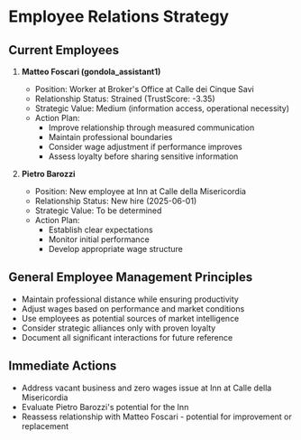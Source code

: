 # Employee Relations Strategy

## Current Employees
1. **Matteo Foscari (gondola_assistant1)**
   - Position: Worker at Broker's Office at Calle dei Cinque Savi
   - Relationship Status: Strained (TrustScore: -3.35)
   - Strategic Value: Medium (information access, operational necessity)
   - Action Plan:
     - Improve relationship through measured communication
     - Maintain professional boundaries
     - Consider wage adjustment if performance improves
     - Assess loyalty before sharing sensitive information

2. **Pietro Barozzi**
   - Position: New employee at Inn at Calle della Misericordia
   - Relationship Status: New hire (2025-06-01)
   - Strategic Value: To be determined
   - Action Plan:
     - Establish clear expectations
     - Monitor initial performance
     - Develop appropriate wage structure

## General Employee Management Principles
- Maintain professional distance while ensuring productivity
- Adjust wages based on performance and market conditions
- Use employees as potential sources of market intelligence
- Consider strategic alliances only with proven loyalty
- Document all significant interactions for future reference

## Immediate Actions
- Address vacant business and zero wages issue at Inn at Calle della Misericordia
- Evaluate Pietro Barozzi's potential for the Inn
- Reassess relationship with Matteo Foscari - potential for improvement or replacement
